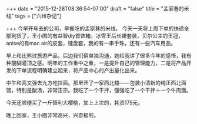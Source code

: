 +++
date = "2015-12-28T08:36:54-07:00"
draft = "false"
title = "孟家巷的米线"
tags = ["六州杂记"]

+++
今早开车去的公司，早餐吃的孟家巷的米线。
今天一天将上周下单的快递全部到货了，王小图的有益智diy首饰箱，冰雪王后长裙套装，贝尔公主的王冠，anise的有mac air的皮套，键盘套，我的有一串手珠，还有一些汽车用品。

早上和比熊过旅游产品，后边我们俩单独沟通，她给我讲了很多今年的感悟，我有种醍醐灌顶之感。明年的工作重中之重，一是提升自己的管理能力，二是将产品开发的下单流程明确建立起来，将产品中心的产出量化出来。

中午和高文强去九方吃拉面。那里开了一家西北楼——包装小清新的纯正西北面馆，特别是酸汤，非常正宗。我吃了一个干拌，强强吃了一个干拌＋一个牛肉面。

今天还顺便买了一斤智利大樱桃，加上上次的，耗资175元。

晚上回家，王小图非常高兴，兴奋极啦。